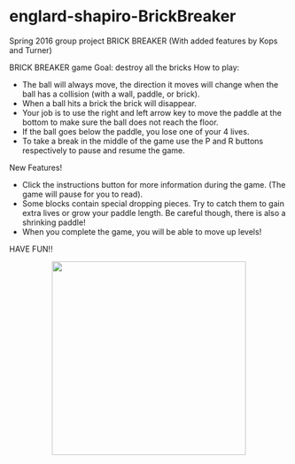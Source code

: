 # englard-shapiro-BrickBreaker
Spring 2016 group project BRICK BREAKER 
(With added features by Kops and Turner)


BRICK BREAKER game
Goal: destroy all the bricks
How to play:
  - The ball will always move, the direction it moves will change when the ball has a collision (with a wall, paddle, or brick).
  - When a ball hits a brick the brick will disappear.
  - Your job is to use the right and left arrow key to move the paddle at the bottom to make sure the ball does not reach the floor.
  - If the ball goes below the paddle, you lose one of your 4 lives.
  - To take a break in the middle of the game use the P and R buttons respectively to pause and resume the game.
  
  New Features!
  -	Click the instructions button for more information during the game. (The game will pause for you to read).
  -	Some blocks contain special dropping pieces. Try to catch them to gain extra lives or grow your paddle length. Be careful though, there is also a shrinking paddle!
  -	When you complete the game, you will be able to move up levels! 
  	
  	
HAVE FUN!!

<p align="center">
  <img src="https://cloud.githubusercontent.com/assets/14226329/13764060/e5168cb6-ea21-11e5-9ee5-1446c9a560ab.png" width="350"/>
  
</p>
